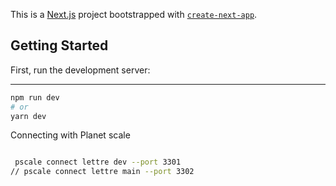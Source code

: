 This is a [Next.js](https://nextjs.org/) project bootstrapped with [`create-next-app`](https://github.com/vercel/next.js/tree/canary/packages/create-next-app).

## Getting Started

First, run the development server:
****
```bash
npm run dev
# or
yarn dev
```

Connecting with Planet scale

```bash

 pscale connect lettre dev --port 3301
// pscale connect lettre main --port 3302


```
